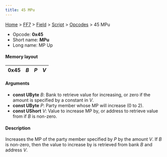 ```yaml
---
title: 45 MPu
---
```


[Home](../../../../Main%20Page.md.md) > [FF7](../../../../FF7.md) > [Field](../../../Field.md) > [Script](../../Script.md) > [Opcodes](../Opcodes.md) > 45 MPu

-   Opcode: **0x45**
-   Short name: **MPu**
-   Long name: MP Up

#### Memory layout

| 0x45 | *B* | *P* | *V* |
|------|-----|-----|-----|

#### Arguments

-   **const UByte** *B*: Bank to retrieve value for increasing, or zero
    if the amount is specified by a constant in *V*.
-   **const UByte** *P*: Party member whose MP will increase (0 to 2).
-   **const UShort** *V*: Value to increase MP by, or address to
    retrieve value from if *B* is non-zero.

#### Description

Increases the MP of the party member specified by *P* by the amount *V*.
If *B* is non-zero, then the value to increase by is retrieved from bank
*B* and address *V*.

